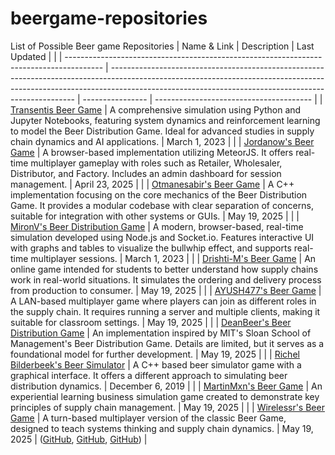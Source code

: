 # beergame-repositories
List of Possible Beer game Repositories
| Name & Link                                                                             | Description                                                                                                                                                                                                                       | Last Updated     |                                         |
| --------------------------------------------------------------------------------------- | --------------------------------------------------------------------------------------------------------------------------------------------------------------------------------------------------------------------------------- | ---------------- | --------------------------------------- |
| [Transentis Beer Game](https://github.com/transentis/beergame)                          | A comprehensive simulation using Python and Jupyter Notebooks, featuring system dynamics and reinforcement learning to model the Beer Distribution Game. Ideal for advanced studies in supply chain dynamics and AI applications. | March 1, 2023    |                                         |
| [Jordanow's Beer Game](https://github.com/jordanow/Beer-Game)                           | A browser-based implementation utilizing MeteorJS. It offers real-time multiplayer gameplay with roles such as Retailer, Wholesaler, Distributor, and Factory. Includes an admin dashboard for session management.                | April 23, 2025   |                                         |
| [Otmanesabir's Beer Game](https://github.com/otmanesabir/BeerGame)                      | A C++ implementation focusing on the core mechanics of the Beer Distribution Game. It provides a modular codebase with clear separation of concerns, suitable for integration with other systems or GUIs.                         | May 19, 2025     |                                         |
| [MironV's Beer Distribution Game](https://github.com/MironV/beerdistribution)           | A modern, browser-based, real-time simulation developed using Node.js and Socket.io. Features interactive UI with graphs and tables to visualize the bullwhip effect, and supports real-time multiplayer sessions.                | March 1, 2023    |                                         |
| [Drishti-M's Beer Game](https://github.com/drishti-m/BeerGame)                          | An online game intended for students to better understand how supply chains work in real-world situations. It simulates the ordering and delivery process from production to consumer.                                            | May 19, 2025     |                                         |
| [AYUSH477's Beer Game](https://github.com/AYUSH477/Beer-game)                           | A LAN-based multiplayer game where players can join as different roles in the supply chain. It requires running a server and multiple clients, making it suitable for classroom settings.                                         | May 19, 2025     |                                         |
| [DeanBeer's Beer Distribution Game](https://github.com/DeanBeer/beer-distribution-game) | An implementation inspired by MIT's Sloan School of Management's Beer Distribution Game. Details are limited, but it serves as a foundational model for further development.                                                      | May 19, 2025     |                                         |
| [Richel Bilderbeek's Beer Simulator](https://github.com/richelbilderbeek/beer_sim)      | A C++ based beer simulator game with a graphical interface. It offers a different approach to simulating beer distribution dynamics.                                                                                              | December 6, 2019 |                                         |
| [MartinMxn's Beer Game](https://github.com/MartinMxn/Beer-game)                         | An experiential learning business simulation game created to demonstrate key principles of supply chain management.                                                                                                               | May 19, 2025     |                                         |
| [Wirelessr's Beer Game](https://github.com/wirelessr/beer_game)                         | A turn-based multiplayer version of the classic Beer Game, designed to teach systems thinking and supply chain dynamics.                                                                                                          | May 19, 2025     | ([GitHub][1], [GitHub][2], [GitHub][3]) |

[1]: https://github.com/richelbilderbeek/beer_sim?utm_source=chatgpt.com "richelbilderbeek/beer_sim: Beer simulator game - GitHub"
[2]: https://github.com/MartinMxn/Beer-game?utm_source=chatgpt.com "MartinMxn/Beer-game: Supply chain simulation game ... - GitHub"
[3]: https://github.com/wirelessr/beer_game?utm_source=chatgpt.com "wirelessr/beer_game - GitHub"
